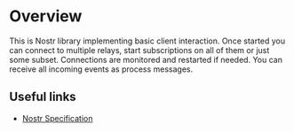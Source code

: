 # Overview

This is Nostr library implementing basic client interaction. Once started you can connect to
multiple relays, start subscriptions on all of them or just some subset. Connections are monitored
and restarted if needed. You can receive all incoming events as process messages.

## Useful links

* [Nostr Specification](https://github.com/nostr-protocol/nips)
